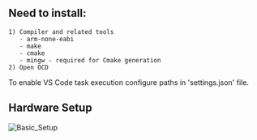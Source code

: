 ## Need to install:
    1) Compiler and related tools
       - arm-none-eabi
       - make
       - cmake
       - mingw - required for Cmake generation 
    2) Open OCD

To enable VS Code task execution configure paths in 'settings.json' file.

## Hardware Setup
![Basic_Setup](https://github.com/inpgbburda/Stm32f401/assets/49471138/361be77b-3889-4240-b91b-b38e69d017e0)
